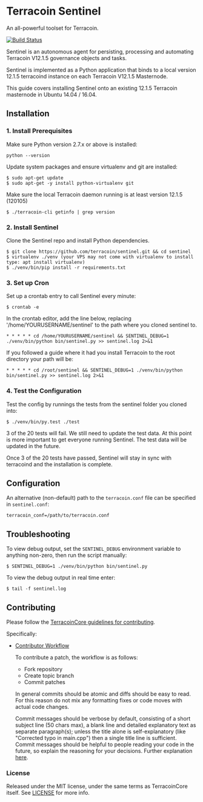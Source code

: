 # Terracoin Sentinel

An all-powerful toolset for Terracoin.

[![Build Status](https://travis-ci.org/terracoin/sentinel.svg?branch=master)](https://travis-ci.org/terracoin/sentinel)

Sentinel is an autonomous agent for persisting, processing and automating Terracoin V12.1.5 governance objects and tasks.

Sentinel is implemented as a Python application that binds to a local version 12.1.5 terracoind instance on each Terracoin V12.1.5 Masternode.

This guide covers installing Sentinel onto an existing 12.1.5 Terracoin masternode in Ubuntu 14.04 / 16.04.

## Installation

### 1. Install Prerequisites

Make sure Python version 2.7.x or above is installed:

    python --version

Update system packages and ensure virtualenv and git are installed:

    $ sudo apt-get update
    $ sudo apt-get -y install python-virtualenv git

Make sure the local Terracoin daemon running is at least version 12.1.5 (120105)

    $ ./terracoin-cli getinfo | grep version

### 2. Install Sentinel

Clone the Sentinel repo and install Python dependencies.

    $ git clone https://github.com/terracoin/sentinel.git && cd sentinel
    $ virtualenv ./venv (your VPS may not come with virtualenv to install type: apt install virtualenv)
    $ ./venv/bin/pip install -r requirements.txt

### 3. Set up Cron

Set up a crontab entry to call Sentinel every minute:

    $ crontab -e

In the crontab editor, add the line below, replacing '/home/YOURUSERNAME/sentinel' to the path where you cloned sentinel to.

    * * * * * cd /home/YOURUSERNAME/sentinel && SENTINEL_DEBUG=1 ./venv/bin/python bin/sentinel.py >> sentinel.log 2>&1
    
If you followed a guide where it had you install Terracoin to the root directory your path will be:

    * * * * * cd /root/sentinel && SENTINEL_DEBUG=1 ./venv/bin/python bin/sentinel.py >> sentinel.log 2>&1

### 4. Test the Configuration

Test the config by runnings the tests from the sentinel folder you cloned into:

    $ ./venv/bin/py.test ./test

3 of the 20 tests will fail.  We still need to update the test data.  At this point is more important to get everyone running Sentinel.  The test data will be updated in the future.

Once 3 of the 20 tests have passed, Sentinel will stay in sync with terracoind and the installation is complete.

## Configuration

An alternative (non-default) path to the `terracoin.conf` file can be specified in `sentinel.conf`:

    terracoin_conf=/path/to/terracoin.conf

## Troubleshooting

To view debug output, set the `SENTINEL_DEBUG` environment variable to anything non-zero, then run the script manually:

    $ SENTINEL_DEBUG=1 ./venv/bin/python bin/sentinel.py

To view the debug output in real time enter:

    $ tail -f sentinel.log
   
## Contributing

Please follow the [TerracoinCore guidelines for contributing](https://github.com/terracoin/terracoin/blob/v0.12.1.x/CONTRIBUTING.md).

Specifically:

* [Contributor Workflow](https://github.com/terracoin/terracoin/blob/v0.12.1.x/CONTRIBUTING.md#contributor-workflow)

    To contribute a patch, the workflow is as follows:

    * Fork repository
    * Create topic branch
    * Commit patches

    In general commits should be atomic and diffs should be easy to read. For this reason do not mix any formatting fixes or code moves with actual code changes.

    Commit messages should be verbose by default, consisting of a short subject line (50 chars max), a blank line and detailed explanatory text as separate paragraph(s); unless the title alone is self-explanatory (like "Corrected typo in main.cpp") then a single title line is sufficient. Commit messages should be helpful to people reading your code in the future, so explain the reasoning for your decisions. Further explanation [here](http://chris.beams.io/posts/git-commit/).

### License

Released under the MIT license, under the same terms as TerracoinCore itself. See [LICENSE](LICENSE) for more info.
